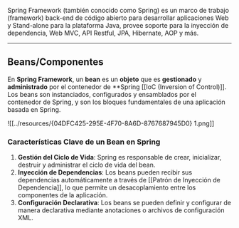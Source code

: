 Spring Framework (también conocido como Spring) es un marco de trabajo (framework) back-end de código abierto para desarrollar aplicaciones Web y Stand-alone para la plataforma Java, provee soporte para la inyección de dependencia, Web MVC, API Restful, JPA, Hibernate, AOP y más.


---
## Beans/Componentes

En **Spring Framework**, un **bean** es un **objeto** que es **gestionado** y **administrado** por el contenedor de **Spring [[IoC (Inversion of Control)]]. Los beans son instanciados, configurados y ensamblados por el contenedor de Spring, y son los bloques fundamentales de una aplicación basada en Spring.

![[../resources/{04DFC425-295E-4F70-8A6D-8767687945D0} 1.png]]
### **Características Clave de un Bean en Spring**

1. **Gestión del Ciclo de Vida**: Spring es responsable de crear, inicializar, destruir y administrar el ciclo de vida del bean.
2. **Inyección de Dependencias**: Los beans pueden recibir sus dependencias automáticamente a través de [[Patrón de Inyección de Dependencia]], lo que permite un desacoplamiento entre los componentes de la aplicación.
3. **Configuración Declarativa**: Los beans se pueden definir y configurar de manera declarativa mediante anotaciones o archivos de configuración XML.